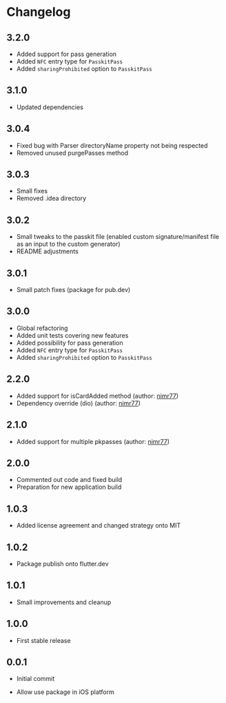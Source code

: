 # Changelog

## 3.2.0

- Added support for pass generation
- Added `NFC` entry type for `PasskitPass`
- Added `sharingProhibited` option to `PasskitPass`

## 3.1.0

- Updated dependencies

## 3.0.4

- Fixed bug with Parser directoryName property not being respected
- Removed unused purgePasses method

## 3.0.3

- Small fixes
- Removed .idea directory

## 3.0.2

- Small tweaks to the passkit file (enabled custom signature/manifest file as an input to the custom generator)
- README adjustments

## 3.0.1

- Small patch fixes (package for pub.dev)

## 3.0.0

- Global refactoring
- Added unit tests covering new features
- Added possibility for pass generation
- Added `NFC` entry type for `PasskitPass`
- Added `sharingProhibited` option to `PasskitPass`

## 2.2.0

- Added support for isCardAdded method (author: [nimr77](https://github.com/WebEferen/flutter_wallet_card/issues?q=is%3Apr+author%3Animr77))
- Dependency override (dio) (author: [nimr77](https://github.com/WebEferen/flutter_wallet_card/issues?q=is%3Apr+author%3Animr77))

## 2.1.0

- Added support for multiple pkpasses (author: [nimr77](https://github.com/WebEferen/flutter_wallet_card/issues?q=is%3Apr+author%3Animr77))

## 2.0.0

- Commented out code and fixed build
- Preparation for new application build

## 1.0.3

- Added license agreement and changed strategy onto MIT

## 1.0.2

- Package publish onto flutter.dev

## 1.0.1

- Small improvements and cleanup

## 1.0.0

- First stable release

## 0.0.1

- Initial commit

- Allow use package in iOS platform
